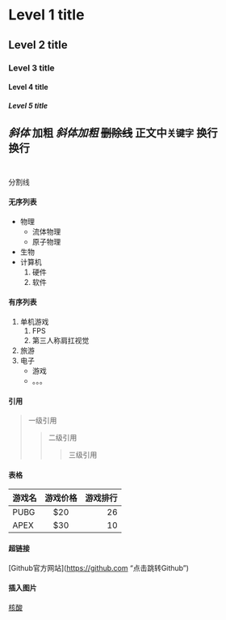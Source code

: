 
# Level 1 title
## Level 2 title
### Level 3 title
#### Level 4 title
##### Level 5 title

*斜体*
**加粗**
***斜体加粗***
~~删除线~~
正文中`关键字`
换行<br>
换行<br><br>
---
分割线

#### 无序列表
* 物理
	* 流体物理
	* 原子物理
* 生物
* 计算机
	1. 硬件
	2. 软件

#### 有序列表
1. 单机游戏
	1. FPS
	2. 第三人称肩扛视觉
2. 旅游
3. 电子
	* 游戏
	* 。。。


#### 引用
> 一级引用
>> 二级引用
>>> 三级引用

#### 表格

游戏名|游戏价格|游戏排行
:--|:--:|--:|
PUBG|$20|26
APEX|$30|10

#### 超链接
[Github官方网站](https://github.com “点击跳转Github”)

#### 插入图片
[核酸](C://Users//Lenovo//Desktop//核酸.jpg)
